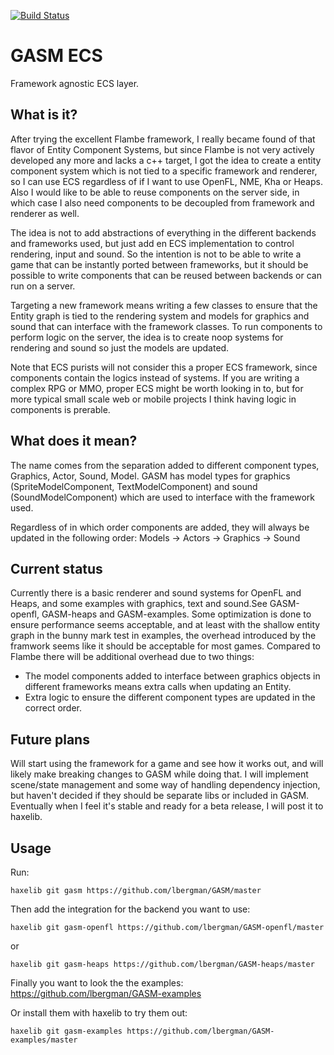 [![Build Status](https://travis-ci.org/lbergman/GASM.svg?branch=develop)](https://travis-ci.org/lbergman/GASM)

# GASM ECS

Framework agnostic ECS layer.

## What is it?
After trying the excellent Flambe framework, I really became found of that flavor of Entity Component Systems, but since Flambe is not very actively developed any more and lacks a c++ target, I got the idea to create a entity component system which is not tied to a specific framework and renderer, so I can use ECS regardless of if I want to use OpenFL, NME, Kha or Heaps. Also I would like to be able to reuse components on the server side, in which case I also need components to be decoupled from framework and renderer as well.

The idea is not to add abstractions of everything in the different backends and frameworks used, but just add en ECS implementation to control rendering, input and sound. So the intention is not to be able to write a game that can be instantly ported between frameworks, but it should be possible to write components that can be reused between backends or can run on a server.

Targeting a new framework means writing a few classes to ensure that the Entity graph is tied to the rendering system and models for graphics and sound that can interface with the framework classes. To run components to perform logic on the server, the idea is to create noop systems for rendering and sound so just the models are updated.

Note that ECS purists will not consider this a proper ECS framework, since components contain the logics instead of systems. If you are writing a complex RPG or MMO, proper ECS might be worth looking in to, but for more typical small scale web or mobile projects I think having logic in components is prerable.

## What does it mean?
The name comes from the separation added to different component types, Graphics, Actor, Sound, Model. 
GASM has model types for graphics (SpriteModelComponent, TextModelComponent) and sound (SoundModelComponent) which are used to interface with the framework used. 

Regardless of in which order components are added, they will always be updated in the following order:
Models -> Actors -> Graphics -> Sound

## Current status
Currently there is a basic renderer and sound systems for OpenFL and Heaps, and some examples with graphics, text and sound.See GASM-openfl, GASM-heaps and GASM-examples.
Some optimization is done to ensure performance seems acceptable, and at least with the shallow entity graph in the bunny mark test in examples, the overhead introduced by the framwork seems like it should be acceptable for most games. Compared to Flambe there will be additional overhead due to two things:
- The model components added to interface between graphics objects in different frameworks means extra calls when updating an Entity.
- Extra logic to ensure the different component types are updated in the correct order.

## Future plans
Will start using the framework for a game and see how it works out, and will likely make breaking changes to GASM while doing that. I will implement scene/state management and some way of handling dependency injection, but haven't decided if they should be separate libs or included in GASM.
Eventually when I feel it's stable and ready for a beta release, I will post it to haxelib.

## Usage
Run:
```
haxelib git gasm https://github.com/lbergman/GASM/master
```
Then add the integration for the backend you want to use:
```
haxelib git gasm-openfl https://github.com/lbergman/GASM-openfl/master
```
or
```
haxelib git gasm-heaps https://github.com/lbergman/GASM-heaps/master
```
Finally you want to look the the examples:
https://github.com/lbergman/GASM-examples

Or install them with haxelib to try them out:
```
haxelib git gasm-examples https://github.com/lbergman/GASM-examples/master
```